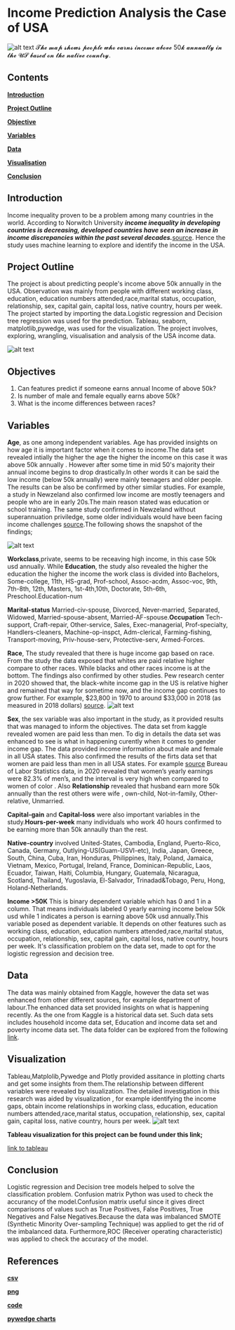 # Income Prediction Analysis the Case of USA

![alt text](https://github.com/petergeorge649/US-Income-Distribution/blob/main/png/map.png)
    𝓣𝓱𝓮 𝓶𝓪𝓹 𝓼𝓱𝓸𝔀𝓼 𝓹𝓮𝓸𝓹𝓵𝓮 𝔀𝓱𝓸 𝓮𝓪𝓻𝓷𝓼 𝓲𝓷𝓬𝓸𝓶𝓮 𝓪𝓫𝓸𝓿𝓮 50𝓴 𝓪𝓷𝓷𝓾𝓪𝓵𝓵𝔂 𝓲𝓷 𝓽𝓱𝓮 𝓤𝓢 𝓫𝓪𝓼𝓮𝓭 𝓸𝓷 𝓽𝓱𝓮 𝓷𝓪𝓽𝓲𝓿𝓮 𝓬𝓸𝓾𝓷𝓽𝓻𝔂.

## **Contents**

**[Introduction](#introduction)**

**[Project Outline](#project-outline)**

**[Objective](#objective)**

**[Variables](#variables)**

**[Data](#data)**

**[Visualisation](#visualisation)**

**[Conclusion](#conclusion)**

## Introduction
Income inequality proven to be a problem among many countries in the world. According to Norwitch University ***income inequality in developing countries is decreasing, developed countries have seen an increase in income discrepancies within the past several decades.***[source](https://online.norwich.edu/academic-programs/resources/global-economic-inequality%E2%80%93and-what-might-be-done-about-it#:~:text=Even%20though%20income%20inequality%20in,%2410%2C000%20USD%20in%20total%20wealth.). Hence the study uses machine learning to explore and identify the income in the USA.

## Project Outline
The project is about predicting people's income above 50k annually in the USA. Observation was mainly from people with different working class, education, education numbers attended,race,marital status, occupation, relationship, sex, capital gain, capital loss, native country, hours per week. The project started by importing the data.Logistic regression and Decision tree regression was used for the prediction. Tableau, seaborn, matplotlib,pywedge, was used for the visualization. The project involves, exploring, wrangling, visualisation and analysis of the USA income data.

![alt text](https://github.com/petergeorge649/US-Income-Distribution/blob/main/png/Peter.png)

## Objectives
1. Can features predict if someone earns annual Income of above 50k?
2. Is number of male and female equally earns above 50k?
3. What is the income differences between races?


## Variables

 **Age**, as one among independent variables. Age has provided insights on how age it is important factor when it comes to income.The data set revealed intially the higher the age the higher the income on this case it was above 50k annually . However after some time in mid 50's majority their annual income begins to drop drastically.In other words it can be said the low income (below 50k annually) were mainly teenagers and older people. The results can be also be confirmed by other similar studies. For example, a study in Newzeland also confirmed low income are mostly teenagers and people who are in early 20s.The main reason stated was education or school training. The same study confirmed in Newzeland without superannuation priviledge, some older individuals would have been facing income challenges [source](https://teara.govt.nz/en/income-and-wealth-distribution/page-4).The following shows the snapshot of the findings;
 
![alt text](https://github.com/petergeorge649/US-Income-Distribution/blob/main/png/age..png)

**Workclass**,private, seems to be receaving high income, in this case 50k usd annually. While **Education**, the study also revealed the higher the education the higher the income the work class is divided into Bachelors, Some-college, 11th, HS-grad, Prof-school, Assoc-acdm, Assoc-voc, 9th, 7th-8th, 12th, Masters, 1st-4th,10th, Doctorate, 5th-6th, Preschool.Education-num


**Marital-status** Married-civ-spouse, Divorced, Never-married, Separated, Widowed, Married-spouse-absent, Married-AF-spouse.**Occupation** Tech-support, Craft-repair, Other-service, Sales, Exec-managerial, Prof-specialty, Handlers-cleaners, Machine-op-inspct, Adm-clerical, Farming-fishing, Transport-moving, Priv-house-serv, Protective-serv, Armed-Forces.

**Race**, The study revealed that there is huge income gap based on race. From the study the data exposed that whites are paid relative higher compare to other races. While blacks and other races income is at the bottom. The findings also confirmed by other studies. Pew research center in 2020 showed that, the black-white income gap in the US is relative higher and remained that way for sometime now, and the income gap continues to grow further. For example, $23,800 in 1970 to around $33,000 in 2018 (as measured in 2018 dollars) [source](https://www.pewresearch.org/fact-tank/2020/02/07/6-facts-about-economic-inequality-in-the-u-s/). 
   ![alt text](https://github.com/petergeorge649/US-Income-Distribution/blob/main/png/race.png)

**Sex**, the sex variable was also important in the study, as it provided results that was managed to inform the objectives. The data set from kaggle revealed women are paid less than men. To dig in details the data set was enhanced to see is what in happening curently when it comes to gender income gap. The data provided income information about male and female in all USA states. This also confirmed the results of the firts data set that women are paid less than men in all USA states. For example [source](https://blog.dol.gov/2021/03/19/5-facts-about-the-state-of-the-gender-pay-gap#:~:text=Women%20earn%2082%20cents%20for,for%20many%20women%20of%20color) Bureau of Labor Statistics data, in 2020 revealed that women’s yearly earnings were 82.3% of men’s, and the interval is very high when compared to women of color . Also **Relationship** revealed that husband earn more 50k annually than the rest others were wife , own-child, Not-in-family, Other-relative, Unmarried.

**Capital-gain** and **Capital-loss** were also important variables in the study.**Hours-per-week** many individuals who work 40 hours confirmed to be earning more than 50k annaully than the rest.

**Native-country** involved United-States, Cambodia, England, Puerto-Rico, Canada, Germany, Outlying-US(Guam-USVI-etc), India, Japan, Greece, South, China, Cuba, Iran, Honduras, Philippines, Italy, Poland, Jamaica, Vietnam, Mexico, Portugal, Ireland, France, Dominican-Republic, Laos, Ecuador, Taiwan, Haiti, Columbia, Hungary, Guatemala, Nicaragua, Scotland, Thailand, Yugoslavia, El-Salvador, Trinadad&Tobago, Peru, Hong, Holand-Netherlands.

**Income >50K** This is binary dependent variable which has 0 and 1 in a column. That means individuals labeled 0 yearly earning income below 50k usd while 1 indicates a person is earning above 50k usd annually.This variable posed as dependent variable. It depends on other features such as working class, education, education numbers attended,race,marital status, occupation, relationship, sex, capital gain, capital loss, native country, hours per week. It's classification problem on the data set, made to opt for the logistic regression and decision tree.

## Data
The data was mainly obtained from Kaggle, however the data set was enhanced from other different sources, for example department of labour.The enhanced data set provided insights on what is happening recently. As the one from Kaggle is a historical data set. Such data sets includes household income data set, Education and income data set and poverty income data set. The data folder can be explored from the following [link](https://teara.govt.nz/en/income-and-wealth-distribution/page-4). 

## Visualization
Tableau,Matplolib,Pywedge and Plotly provided assitance in plotting charts and get some insights from them.The relationship between different variables were revealed by visualization. The detailed investigation in this research was aided by visualization , for example identifying the income gaps, obtain income relationships in working class, education, education numbers attended,race,marital status, occupation, relationship, sex, capital gain, capital loss, native country, hours per week. 
![alt text](https://github.com/petergeorge649/US-Income-Distribution/blob/main/png/right%20dashboard.png)

**Tableau visualization for this project can be found under this link;**

[link to tableau](https://public.tableau.com/profile/peter.george.ngugulu#!/vizhome/Income_16213356544040/Dashboard1)

## Conclusion
Logistic regression and Decision tree models helped to solve the classification problem. Confusion matrix Python was used to check the accurancy of the model.Confusion matrix useful since it gives direct comparisons of values such as True Positives, False Positives, True Negatives and False Negatives.Because the data was imbalanced SMOTE (Synthetic Minority Over-sampling Technique) was applied to get the rid of the imbalanced data. Furthermore,ROC (Receiver operating characteristic) was applied to check the accuracy of the model. 

## References
**[csv](https://github.com/petergeorge649/US-Income-Distribution/tree/main/csv)**

**[png](https://github.com/petergeorge649/US-Income-Distribution/tree/main/png)**

**[code](https://github.com/petergeorge649/US-Income-Distribution/tree/main/code)**

**[pywedge charts](https://github.com/petergeorge649/US-Income-Distribution/tree/main/pywedge%20charts)**



